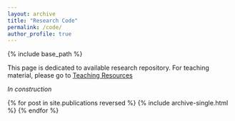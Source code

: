 ```yaml
---
layout: archive
title: "Research Code"
permalink: /code/
author_profile: true
---
```


{% include base_path %}

This page is dedicated to available research repository. For teaching material, please go to [Teaching Resources](https://ldutoit.github.io/teaching/)

*In construction*

{% for post in site.publications reversed %}
  {% include archive-single.html %}
{% endfor %}



